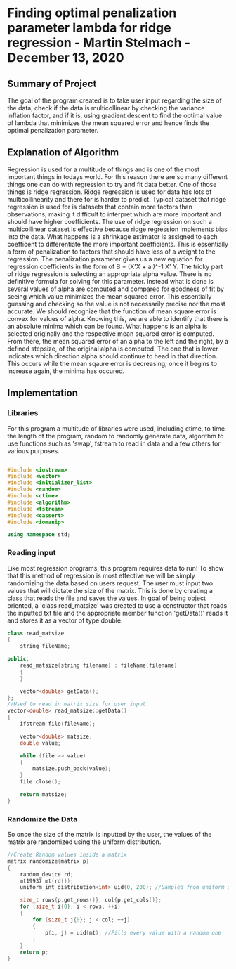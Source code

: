 # Finding optimal penalization parameter lambda for ridge regression - Martin Stelmach - December 13, 2020

## Summary of Project

The goal of the program created is to take user input regarding the size of the data, check if the data is multicollinear by checking the variance inflation factor, and if it is, using gradient descent to find the optimal value of lambda that minimizes the mean squared error and hence finds the optimal penalization parameter.

## Explanation of Algorithm

Regression is used for a multitude of things and is one of the most important things in todays world. For this reason there are so many different things one can do with regression to try and fit data better. One of those things is ridge regression. Ridge regression is used for data has lots of multicollinearity and there for is harder to predict. Typical dataset that ridge regression is used for is datasets that contain more factors than observations, making it difficult to interpret which are more important and should have higher coefficients. The use of ridge regression on such a multicollinear dataset is effective because ridge regression implements bias into the data. What happens is a shrinkage estimator is assigned to each coefficent to differentiate the more important coefficients. This is essentially a form of penalization to factors that should have less of a weight to the regression. The penalization parameter gives us a new equation for regression coefficients in the form of B = (X'X + aI)^-1 X' Y. The tricky part of ridge regression is selecting an appropriate alpha value. There is no definitive formula for solving for this parameter. Instead what is done is several values of alpha are computed and compared for goodness of fit by seeing which value minimizes the mean squared error. This essentially guessing and checking so the value is not necessarily precise nor the most accurate. We should recognize that the function of mean square error is convex for values of alpha. Knowing this, we are able to identify that there is an absolute minima which can be found. What happens is an alpha is selected originally and the respective mean squared error is computed. From there, the mean squared error of an alpha to the left and the right, by a defined stepsize, of the original alpha is computed. The one that is lower indicates which direction alpha should continue to head in that direction. This occurs while the mean sqaure error is decreasing; once it begins to increase again, the minima has occured. 

## Implementation

### Libraries 
For this program a multitude of libraries were used, including ctime, to time the length of the program, random to randomly generate data, algorithm to use functions such as 'swap', fstream to read in data and a few others for various purposes.
  
``` cpp

#include <iostream>
#include <vector>
#include <initializer_list>
#include <random>
#include <ctime>
#include <algorithm>
#include <fstream>
#include <cassert>
#include <iomanip>

using namespace std;
```

### Reading input

Like most regression programs, this program requires data to run! To show that this method of regression is most effective we will be simply randomizing the data based on users request. The user must input two values that will dictate the size of the matrix. This is done by creating a class that reads the file and saves the values. In goal of being object oriented, a 'class read_matsize' was created to use a constructor that reads the inputted txt file and the appropriate member function 'getData()' reads it and stores it as a vector of type double. 

```cpp
class read_matsize
{
    string fileName;

public:
    read_matsize(string filename) : fileName(filename)
    {
    }

    vector<double> getData();
};
//Used to read in matrix size for user input
vector<double> read_matsize::getData()
{
    ifstream file(fileName);

    vector<double> matsize;
    double value;

    while (file >> value)
    {
        matsize.push_back(value);
    }
    file.close();

    return matsize;
}
```

### Randomize the Data

So once the size of the matrix is inputted by the user, the values of the matrix are randomized using the uniform distribution. 

```cpp
//Create Random values inside a matrix
matrix randomize(matrix p)
{
    random_device rd;
    mt19937 mt(rd());
    uniform_int_distribution<int> uid(0, 200); //Sampled from uniform distribution

    size_t rows{p.get_rows()}, col{p.get_cols()};
    for (size_t i{0}; i < rows; ++i)
    {
        for (size_t j{0}; j < col; ++j)
        {
            p(i, j) = uid(mt); //Fills every value with a random one
        }
    }
    return p;
}
```
